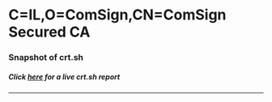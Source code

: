 # C=IL,O=ComSign,CN=ComSign Secured CA
### Snapshot of crt.sh
##### Click [here](https://crt.sh/?q=Serial_7DBB077D491A810B739DCDEBB58D6E0E) for a live crt.sh report

---
